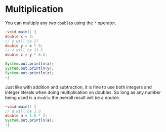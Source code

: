 # Multiplication

You can multiply any two `double`s using the `*` operator.

```java
~void main() {
double x = 3;
// y will be 27
double y = x * 9;
// z will be 13.5
double z = y * 0.5;

System.out.println(x);
System.out.println(y);
System.out.println(z);
~}
```

Just like with addition and subtraction, it is fine to use both integers and integer literals when doing
multiplication on doubles. So long as any number being used is a `double` the overall result will be a double.

```java
~void main() {
// a will be 3.0
double a = 1.5 * 2;
System.out.println(a);
~}
```
